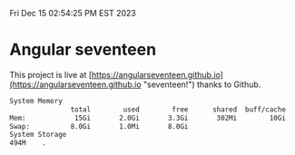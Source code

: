 Fri Dec 15 02:54:25 PM EST 2023

# Angular seventeen


This project is live at [https://angularseventeen.github.io](https://angularseventeen.github.io "seventeen!") thanks to Github.

```bash
System Memory
               total        used        free      shared  buff/cache   available
Mem:            15Gi       2.0Gi       3.3Gi       302Mi        10Gi        13Gi
Swap:          8.0Gi       1.0Mi       8.0Gi
System Storage
494M	.
